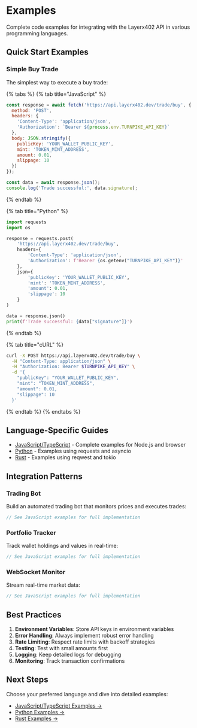 # Examples

Complete code examples for integrating with the Layerx402 API in various programming languages.

## Quick Start Examples

### Simple Buy Trade

The simplest way to execute a buy trade:

{% tabs %}
{% tab title="JavaScript" %}
```javascript
const response = await fetch('https://api.layerx402.dev/trade/buy', {
  method: 'POST',
  headers: {
    'Content-Type': 'application/json',
    'Authorization': `Bearer ${process.env.TURNPIKE_API_KEY}`
  },
  body: JSON.stringify({
    publicKey: 'YOUR_WALLET_PUBLIC_KEY',
    mint: 'TOKEN_MINT_ADDRESS',
    amount: 0.01,
    slippage: 10
  })
});

const data = await response.json();
console.log('Trade successful:', data.signature);
```
{% endtab %}

{% tab title="Python" %}
```python
import requests
import os

response = requests.post(
    'https://api.layerx402.dev/trade/buy',
    headers={
        'Content-Type': 'application/json',
        'Authorization': f'Bearer {os.getenv("TURNPIKE_API_KEY")}'
    },
    json={
        'publicKey': 'YOUR_WALLET_PUBLIC_KEY',
        'mint': 'TOKEN_MINT_ADDRESS',
        'amount': 0.01,
        'slippage': 10
    }
)

data = response.json()
print(f'Trade successful: {data["signature"]}')
```
{% endtab %}

{% tab title="cURL" %}
```bash
curl -X POST https://api.layerx402.dev/trade/buy \
  -H "Content-Type: application/json" \
  -H "Authorization: Bearer $TURNPIKE_API_KEY" \
  -d '{
    "publicKey": "YOUR_WALLET_PUBLIC_KEY",
    "mint": "TOKEN_MINT_ADDRESS",
    "amount": 0.01,
    "slippage": 10
  }'
```
{% endtab %}
{% endtabs %}

## Language-Specific Guides

- [JavaScript/TypeScript](javascript.md) - Complete examples for Node.js and browser
- [Python](python.md) - Examples using requests and asyncio
- [Rust](rust.md) - Examples using reqwest and tokio

## Integration Patterns

### Trading Bot

Build an automated trading bot that monitors prices and executes trades:

```javascript
// See JavaScript examples for full implementation
```

### Portfolio Tracker

Track wallet holdings and values in real-time:

```javascript
// See JavaScript examples for full implementation
```

### WebSocket Monitor

Stream real-time market data:

```javascript
// See JavaScript examples for full implementation
```

## Best Practices

1. **Environment Variables**: Store API keys in environment variables
2. **Error Handling**: Always implement robust error handling
3. **Rate Limiting**: Respect rate limits with backoff strategies
4. **Testing**: Test with small amounts first
5. **Logging**: Keep detailed logs for debugging
6. **Monitoring**: Track transaction confirmations

## Next Steps

Choose your preferred language and dive into detailed examples:

- [JavaScript/TypeScript Examples →](javascript.md)
- [Python Examples →](python.md)
- [Rust Examples →](rust.md)
